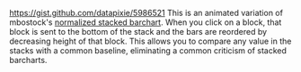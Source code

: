 https://gist.github.com/datapixie/5986521
This is an animated variation of mbostock's [normalized stacked barchart](https://gist.github.com/mbostock/3886394). When you click on a block, that block is sent to the bottom of the stack and the bars are reordered by decreasing height of that block. This allows you to compare any value in the stacks with a common baseline, eliminating a common criticism of stacked barcharts.